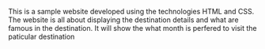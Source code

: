 This is a sample website developed using the technologies HTML and CSS.
The website is all about displaying the destination details and what are famous in the destination.
It will show the what month is perfered to visit the paticular destination
